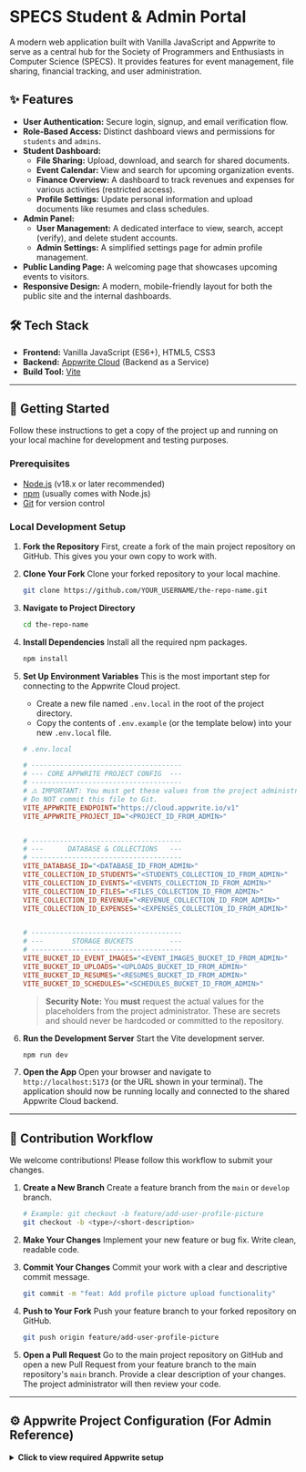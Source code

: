 # SPECS Student & Admin Portal

A modern web application built with Vanilla JavaScript and Appwrite to serve as a central hub for the Society of Programmers and Enthusiasts in Computer Science (SPECS). It provides features for event management, file sharing, financial tracking, and user administration.

## ✨ Features

- **User Authentication:** Secure login, signup, and email verification flow.
- **Role-Based Access:** Distinct dashboard views and permissions for `students` and `admins`.
- **Student Dashboard:**
  - **File Sharing:** Upload, download, and search for shared documents.
  - **Event Calendar:** View and search for upcoming organization events.
  - **Finance Overview:** A dashboard to track revenues and expenses for various activities (restricted access).
  - **Profile Settings:** Update personal information and upload documents like resumes and class schedules.
- **Admin Panel:**
  - **User Management:** A dedicated interface to view, search, accept (verify), and delete student accounts.
  - **Admin Settings:** A simplified settings page for admin profile management.
- **Public Landing Page:** A welcoming page that showcases upcoming events to visitors.
- **Responsive Design:** A modern, mobile-friendly layout for both the public site and the internal dashboards.

## 🛠️ Tech Stack

- **Frontend:** Vanilla JavaScript (ES6+), HTML5, CSS3
- **Backend:** [Appwrite Cloud](https://appwrite.io/) (Backend as a Service)
- **Build Tool:** [Vite](https://vitejs.dev/)

---

## 🚀 Getting Started

Follow these instructions to get a copy of the project up and running on your local machine for development and testing purposes.

### Prerequisites

- [Node.js](httpss://nodejs.org/) (v18.x or later recommended)
- [npm](https://www.npmjs.com/) (usually comes with Node.js)
- [Git](https://git-scm.com/) for version control

### Local Development Setup

1.  **Fork the Repository**
    First, create a fork of the main project repository on GitHub. This gives you your own copy to work with.

2.  **Clone Your Fork**
    Clone your forked repository to your local machine.
    ```bash
    git clone https://github.com/YOUR_USERNAME/the-repo-name.git
    ```

3.  **Navigate to Project Directory**
    ```bash
    cd the-repo-name
    ```

4.  **Install Dependencies**
    Install all the required npm packages.
    ```bash
    npm install
    ```

5.  **Set Up Environment Variables**
    This is the most important step for connecting to the Appwrite Cloud project.

    - Create a new file named `.env.local` in the root of the project directory.
    - Copy the contents of `.env.example` (or the template below) into your new `.env.local` file.

    ```ini
    # .env.local

    # -------------------------------------
    # --- CORE APPWRITE PROJECT CONFIG  ---
    # -------------------------------------
    # ⚠️ IMPORTANT: You must get these values from the project administrator.
    # Do NOT commit this file to Git.
    VITE_APPWRITE_ENDPOINT="https://cloud.appwrite.io/v1"
    VITE_APPWRITE_PROJECT_ID="<PROJECT_ID_FROM_ADMIN>"


    # -------------------------------------
    # ---      DATABASE & COLLECTIONS   ---
    # -------------------------------------
    VITE_DATABASE_ID="<DATABASE_ID_FROM_ADMIN>"
    VITE_COLLECTION_ID_STUDENTS="<STUDENTS_COLLECTION_ID_FROM_ADMIN>"
    VITE_COLLECTION_ID_EVENTS="<EVENTS_COLLECTION_ID_FROM_ADMIN>"
    VITE_COLLECTION_ID_FILES="<FILES_COLLECTION_ID_FROM_ADMIN>"
    VITE_COLLECTION_ID_REVENUE="<REVENUE_COLLECTION_ID_FROM_ADMIN>"
    VITE_COLLECTION_ID_EXPENSES="<EXPENSES_COLLECTION_ID_FROM_ADMIN>"


    # -------------------------------------
    # ---       STORAGE BUCKETS         ---
    # -------------------------------------
    VITE_BUCKET_ID_EVENT_IMAGES="<EVENT_IMAGES_BUCKET_ID_FROM_ADMIN>"
    VITE_BUCKET_ID_UPLOADS="<UPLOADS_BUCKET_ID_FROM_ADMIN>"
    VITE_BUCKET_ID_RESUMES="<RESUMES_BUCKET_ID_FROM_ADMIN>"
    VITE_BUCKET_ID_SCHEDULES="<SCHEDULES_BUCKET_ID_FROM_ADMIN>"
    ```
    > **Security Note:** You **must** request the actual values for the placeholders from the project administrator. These are secrets and should never be hardcoded or committed to the repository.

6.  **Run the Development Server**
    Start the Vite development server.
    ```bash
    npm run dev
    ```

7.  **Open the App**
    Open your browser and navigate to `http://localhost:5173` (or the URL shown in your terminal). The application should now be running locally and connected to the shared Appwrite Cloud backend.

---

## 🤝 Contribution Workflow

We welcome contributions! Please follow this workflow to submit your changes.

1.  **Create a New Branch**
    Create a feature branch from the `main` or `develop` branch.
    ```bash
    # Example: git checkout -b feature/add-user-profile-picture
    git checkout -b <type>/<short-description>
    ```

2.  **Make Your Changes**
    Implement your new feature or bug fix. Write clean, readable code.

3.  **Commit Your Changes**
    Commit your work with a clear and descriptive commit message.
    ```bash
    git commit -m "feat: Add profile picture upload functionality"
    ```

4.  **Push to Your Fork**
    Push your feature branch to your forked repository on GitHub.
    ```bash
    git push origin feature/add-user-profile-picture
    ```

5.  **Open a Pull Request**
    Go to the main project repository on GitHub and open a new Pull Request from your feature branch to the main repository's `main` branch. Provide a clear description of your changes. The project administrator will then review your code.

---

## ⚙️ Appwrite Project Configuration (For Admin Reference)

<details>
<summary><strong>Click to view required Appwrite setup</strong></summary>

This section is a reference for the project administrator to ensure the Appwrite Cloud project is configured correctly.

### Databases

- **Database Name:** Main
- **Database ID:** `(as in .env)`

#### Collections

1.  **Collection: `students`**
    - **Attributes:**
      - `username` (string, required)
      - `fullname` (string, required)
      - `yearLevel` (string, required)
      - `gender` (string, required)
      - `type` (string, required, default: `student`)
      - `verified` (boolean, required, default: `false`)
      - `haveResume` (boolean, required, default: `false`)
      - `resumeId` (string)
      - `haveSchedule` (boolean, required, default: `false`)
      - `scheduleId` (string)
      - `email` (string, required)
2.  **Collection: `events`**
    - **Attributes:**
      - `event_name` (string, required)
      - `date_to_held` (datetime, required)
      - `image_file` (string, required)
      - `description` (string)
      - `added_by` (string, required)
    - **Indexes:**
      - A **full-text** index on `event_name` and `description` is required for search functionality.
3.  **Collection: `files`**
    - **Attributes:**
      - `fileName` (string, required)
      - `description` (string)
      - `uploader` (string, required)
      - `fileID` (string, required)
    - **Indexes:**
      - A **full-text** index on `fileName` and `description` is required for search functionality.
4.  **Collection: `revenue`**
    - **Attributes:**
      - `name` (string, required)
      - `price` (double, required)
      - `quantity` (integer, required)
      - `date_earned` (datetime, required)
      - `recorder` (string, required)
      - `isEvent` (boolean, required, default: `false`)
      - `event` (string)
      - `activity` (string)
5.  **Collection: `expenses`**
    - **Attributes:**
      - `name` (string, required)
      - `price` (double, required)
      - `quantity` (integer, required)
      - `date_buy` (datetime, required)
      - `recorder` (string, required)
      - `isEvent` (boolean, required, default: `false`)
      - `event` (string)
      - `activity_name` (string)

### Storage

- **Bucket: `Event Images`** (ID as in .env)
- **Bucket: `User Uploads`** (ID as in .env)
- **Bucket: `Resumes`** (ID as in .env)
- **Bucket: `Schedules`** (ID as in .env)

</details>
